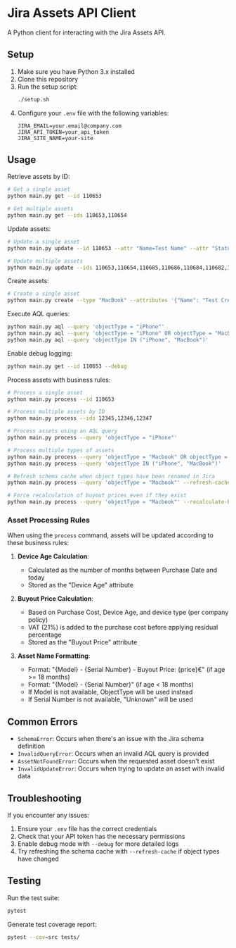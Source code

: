 # Jira Assets API Client

A Python client for interacting with the Jira Assets API.

## Setup

1. Make sure you have Python 3.x installed
2. Clone this repository
3. Run the setup script:
   ```bash
   ./setup.sh
   ```
4. Configure your `.env` file with the following variables:
   ```
   JIRA_EMAIL=your.email@company.com
   JIRA_API_TOKEN=your_api_token
   JIRA_SITE_NAME=your-site
   ```

## Usage

Retrieve assets by ID:
```bash
# Get a single asset
python main.py get --id 110653

# Get multiple assets
python main.py get --ids 110653,110654
```

Update assets:
```bash
# Update a single asset
python main.py update --id 110653 --attr "Name=Test Name" --attr "Status=Active" --attr "Buyout Price=" 

# Update multiple assets 
python main.py update --ids 110653,110654,110685,110686,110684,110682,110681,110687,110688,110689,110683,110703 --attr "Status=Active" --attr "Name=Test Name" --attr "Buyout Price="
```

Create assets:
```bash
# Create a single asset
python main.py create --type "MacBook" --attributes '{"Name": "Test Create", "Serial Number": "uniqueSn"}'
```

Execute AQL queries:
```bash
python main.py aql --query 'objectType = "iPhone"'
python main.py aql --query 'objectType = "iPhone" OR objectType = "MacBook"'
python main.py aql --query 'objectType IN ("iPhone", "MacBook")'
```

Enable debug logging:
```bash
python main.py get --id 110653 --debug
```

Process assets with business rules:
```bash
# Process a single asset
python main.py process --id 110653

# Process multiple assets by ID
python main.py process --ids 12345,12346,12347

# Process assets using an AQL query
python main.py process --query 'objectType = "iPhone"'

# Process multiple types of assets
python main.py process --query 'objectType = "Macbook" OR objectType = "iPhone"'
python main.py process --query 'objectType IN ("iPhone", "MacBook")' 

# Refresh schema cache when object types have been renamed in Jira
python main.py process --query 'objectType = "Macbook"' --refresh-cache

# Force recalculation of buyout prices even if they exist
python main.py process --query 'objectType = "Macbook"' --recalculate-buyout
```

### Asset Processing Rules

When using the `process` command, assets will be updated according to these business rules:

1. **Device Age Calculation**:
   - Calculated as the number of months between Purchase Date and today
   - Stored as the "Device Age" attribute

2. **Buyout Price Calculation**:
   - Based on Purchase Cost, Device Age, and device type (per company policy)
   - VAT (21%) is added to the purchase cost before applying residual percentage
   - Stored as the "Buyout Price" attribute

3. **Asset Name Formatting**:
   - Format: "{Model} - {Serial Number} - Buyout Price: {price}€" (if age >= 18 months)
   - Format: "{Model} - {Serial Number}" (if age < 18 months)
   - If Model is not available, ObjectType will be used instead
   - If Serial Number is not available, "Unknown" will be used

## Common Errors

- `SchemaError`: Occurs when there's an issue with the Jira schema definition
- `InvalidQueryError`: Occurs when an invalid AQL query is provided
- `AssetNotFoundError`: Occurs when the requested asset doesn't exist
- `InvalidUpdateError`: Occurs when trying to update an asset with invalid data

## Troubleshooting

If you encounter any issues:
1. Ensure your `.env` file has the correct credentials
2. Check that your API token has the necessary permissions
3. Enable debug mode with `--debug` for more detailed logs
4. Try refreshing the schema cache with `--refresh-cache` if object types have changed

## Testing

Run the test suite:
```bash
pytest
```

Generate test coverage report:
```bash
pytest --cov=src tests/
```
